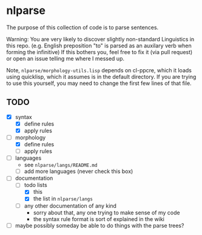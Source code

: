 # nlparse
The purpose of this collection of code is to parse sentences.

Warning: You are very likely to discover slightly non-standard Linguistics in this repo.
(e.g. English preposition "to" is parsed as an auxilary verb when forming the infinitive)
If this bothers you, feel free to fix it (via pull request) or open an issue telling me where I messed up.

Note, ```nlparse/morphology-utils.lisp``` depends on cl-ppcre, which it loads using quicklisp, which it assumes is in the default directory. If you are trying to use this yourself, you may need to change the first few lines of that file.

## TODO
- [x] syntax
  - [x] define rules
  - [x] apply rules
- [ ] morphology
  - [x] define rules
  - [ ] apply rules
- [ ] languages
  - see ```nlparse/langs/README.md```
  - [ ] add more languages (never check this box)
- [ ] documentation
  - [ ] todo lists
    - [x] this
    - [x] the list in ```nlparse/langs```
  - [ ] any other documentation of any kind
    - sorry about that, any one trying to make sense of my code
    - the syntax rule format is sort of explained in the wiki
- [ ] maybe possibly someday be able to do things with the parse trees?

